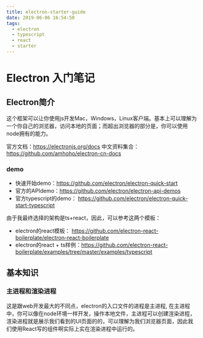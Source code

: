 ```yaml
---
title: electron-starter-guide
date: 2019-06-06 16:54:50
tags:
  - electron
  - typescript
  - react
  - starter
---
```


# Electron 入门笔记

## Electron简介

这个框架可以让你使用js开发Mac，Windows，Linux客户端。基本上可以理解为一个你自己的浏览器，访问本地的页面；而超出浏览器的部分是，你可以使用node拥有的能力。

官方文档：https://electronjs.org/docs
中文资料集合：https://github.com/amhoho/electron-cn-docs

<!-- more -->

### demo

- 快速开始demo：https://github.com/electron/electron-quick-start
- 官方的APIdemo：https://github.com/electron/electron-api-demos
- 官方typescript的demo： https://github.com/electron/electron-quick-start-typescript

由于我最终选择的架构是ts+react，因此，可以参考这两个模板：

- electron的react模板： https://github.com/electron-react-boilerplate/electron-react-boilerplate
- electron的react + ts样例：https://github.com/electron-react-boilerplate/examples/tree/master/examples/typescript

## 基本知识

### 主进程和渲染进程

这是跟web开发最大的不同点，electron的入口文件的进程是主进程, 在主进程中，你可以像在node环境一样开发，操作本地文件，主进程可以创建渲染进程，渲染进程就是展示我们看到的UI页面的的，可以理解为我们浏览器页面，因此我们使用React写的组件啊实际上实在渲染进程中运行的。

